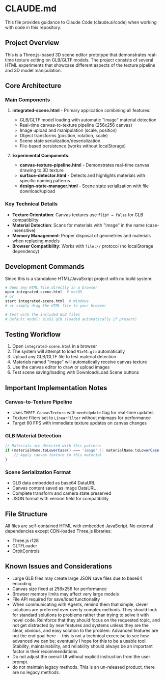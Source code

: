 # CLAUDE.md

This file provides guidance to Claude Code (claude.ai/code) when working with code in this repository.

## Project Overview

This is a Three.js-based 3D scene editor prototype that demonstrates real-time texture editing on GLB/GLTF models. The project consists of several HTML experiments that showcase different aspects of the texture pipeline and 3D model manipulation.

## Core Architecture

### Main Components

1. **integrated-scene.html** - Primary application combining all features:
   - GLB/GLTF model loading with automatic "Image" material detection
   - Real-time canvas-to-texture pipeline (256x256 canvas)
   - Image upload and manipulation (scale, position)
   - Object transforms (position, rotation, scale)
   - Scene state serialization/deserialization
   - File-based persistence (works without localStorage)

2. **Experimental Components**:
   - **canvas-texture-pipeline.html** - Demonstrates real-time canvas drawing to 3D texture
   - **surface-detector.html** - Detects and highlights materials with specific naming patterns
   - **design-state-manager.html** - Scene state serialization with file download/upload

### Key Technical Details

- **Texture Orientation**: Canvas textures use `flipY = false` for GLB compatibility
- **Material Detection**: Scans for materials with "Image" in the name (case-insensitive)
- **Memory Management**: Proper disposal of geometries and materials when replacing models
- **Browser Compatibility**: Works with `file://` protocol (no localStorage dependency)

## Development Commands

Since this is a standalone HTML/JavaScript project with no build system:

```bash
# Open any HTML file directly in a browser
open integrated-scene.html  # macOS
# or
start integrated-scene.html  # Windows
# or simply drag the HTML file to your browser

# Test with the included GLB files
# Default model: 91x91.glb (loaded automatically if present)
```

## Testing Workflow

1. Open `integrated-scene.html` in a browser
2. The system will attempt to load `91x91.glb` automatically
3. Upload any GLB/GLTF file to test material detection
4. Materials named "Image" will automatically receive canvas texture
5. Use the canvas editor to draw or upload images
6. Test scene saving/loading with Download/Load Scene buttons

## Important Implementation Notes

### Canvas-to-Texture Pipeline
- Uses `THREE.CanvasTexture` with `needsUpdate` flag for real-time updates
- Texture filters set to `LinearFilter` without mipmaps for performance
- Target 60 FPS with immediate texture updates on canvas changes

### GLB Material Detection
```javascript
// Materials are detected with this pattern:
if (materialName.toLowerCase() === 'image' || materialName.toLowerCase().includes('image')) {
    // Apply canvas texture to this material
}
```

### Scene Serialization Format
- GLB data embedded as base64 DataURL
- Canvas content saved as image DataURL  
- Complete transform and camera state preserved
- JSON format with version field for compatibility

## File Structure

All files are self-contained HTML with embedded JavaScript. No external dependencies except CDN-loaded Three.js libraries:
- Three.js r128
- GLTFLoader
- OrbitControls

## Known Issues and Considerations

- Large GLB files may create large JSON save files due to base64 encoding
- Canvas size fixed at 256x256 for performance
- Browser memory limits may affect very large models
- File API required for save/load functionality
- When communicating with Agents, remind them that simple, clever solutions are preferred over overly complex methods. They should look for standard solutions to problems rather than trying to solve it with novel code. Reinforce that they should focus on the requested topic, and not get distracted by new features and systems unless they are the clear, obvious, and easy solution to the problem. Advanced features are not the end goal here -- this is not a technical excercise to see how advanced we can be; eventually I hope for this to be a usable tool. Stability, maintainability, and reliability should always be an important factor in their recommendations.
- Do not adjust the overall UI without explicit instruction from the user prompt.
- do not maintain legacy methods. This is an un-released product, there are no legacy methods.